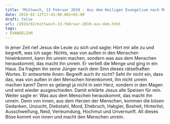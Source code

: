```yaml
---
title: 'Mittwoch, 13 Februar 2019 : Aus dem Heiligen Evangelium nach Markus - Mk 7,14-23.'
date: 2019-02-12T17:43:00.001+01:00
draft: false
url: /2019/02/mittwoch-13-februar-2019-aus-dem.html
tags: 
- EVANGELIUM
---
```


In jener Zeit rief Jesus die Leute zu sich und sagte: Hört mir alle zu und begreift, was ich sage: Nichts, was von außen in den Menschen hineinkommt, kann ihn unrein machen, sondern was aus dem Menschen herauskommt, das macht ihn unrein. Er verließ die Menge und ging in ein Haus. Da fragten ihn seine Jünger nach dem Sinn dieses rätselhaften Wortes. Er antwortete ihnen: Begreift auch ihr nicht? Seht ihr nicht ein, dass das, was von außen in den Menschen hineinkommt, ihn nicht unrein machen kann? Denn es gelangt ja nicht in sein Herz, sondern in den Magen und wird wieder ausgeschieden. Damit erklärte Jesus alle Speisen für rein. Weiter sagte er: Was aus dem Menschen herauskommt, das macht ihn unrein. Denn von innen, aus dem Herzen der Menschen, kommen die bösen Gedanken, Unzucht, Diebstahl, Mord, Ehebruch, Habgier, Bosheit, Hinterlist, Ausschweifung, Neid, Verleumdung, Hochmut und Unvernunft. All dieses Böse kommt von innen und macht den Menschen unrein.